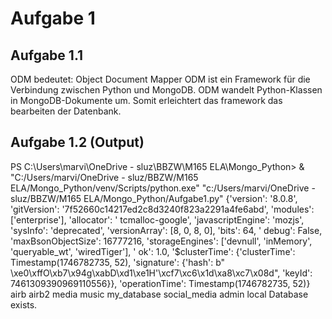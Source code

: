# Aufgabe 1

## Aufgabe 1.1

ODM bedeutet: Object Document Mapper
ODM ist ein Framework für die Verbindung zwischen Python und MongoDB.
ODM wandelt Python-Klassen in MongoDB-Dokumente um. Somit erleichtert das framework das bearbeiten der Datenbank.

## Aufgabe 1.2 (Output)

PS C:\Users\marvi\OneDrive - sluz\BBZW\M165 ELA\Mongo_Python> & "C:/Users/marvi/OneDrive - sluz/BBZW/M165
ELA/Mongo_Python/venv/Scripts/python.exe" "c:/Users/marvi/OneDrive - sluz/BBZW/M165 ELA/Mongo_Python/Aufgabe1.py"
{'version': '8.0.8', 'gitVersion': '7f52660c14217ed2c8d3240f823a2291a4fe6abd', 'modules': ['enterprise'], 'allocator': '
tcmalloc-google', 'javascriptEngine': 'mozjs', 'sysInfo': 'deprecated', 'versionArray': [8, 0, 8, 0], 'bits': 64, '
debug': False, 'maxBsonObjectSize': 16777216, 'storageEngines': ['devnull', 'inMemory', 'queryable_wt', 'wiredTiger'], '
ok': 1.0, '$clusterTime': {'clusterTime': Timestamp(1746782735, 52), 'signature': {'hash': b"
\xe0\xffO\xb7\x94g\xabD\xd1\xe1H'\xcf7\xc6\x1d\xa8\xc7\x08d", 'keyId': 7461309390969110556}}, 'operationTime':
Timestamp(1746782735, 52)}
airb
airb2
media
music
my_database
social_media
admin
local
Database exists.